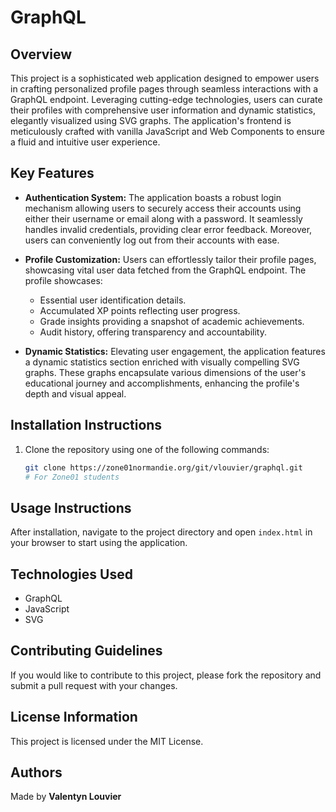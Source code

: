 # GraphQL

## Overview 

This project is a sophisticated web application designed to empower users in crafting personalized profile pages through seamless interactions with a GraphQL endpoint. Leveraging cutting-edge technologies, users can curate their profiles with comprehensive user information and dynamic statistics, elegantly visualized using SVG graphs. The application's frontend is meticulously crafted with vanilla JavaScript and Web Components to ensure a fluid and intuitive user experience.

## Key Features

- **Authentication System:** The application boasts a robust login mechanism allowing users to securely access their accounts using either their username or email along with a password. It seamlessly handles invalid credentials, providing clear error feedback. Moreover, users can conveniently log out from their accounts with ease.

- **Profile Customization:** Users can effortlessly tailor their profile pages, showcasing vital user data fetched from the GraphQL endpoint. The profile showcases:
  - Essential user identification details.
  - Accumulated XP points reflecting user progress.
  - Grade insights providing a snapshot of academic achievements.
  - Audit history, offering transparency and accountability.

- **Dynamic Statistics:** Elevating user engagement, the application features a dynamic statistics section enriched with visually compelling SVG graphs. These graphs encapsulate various dimensions of the user's educational journey and accomplishments, enhancing the profile's depth and visual appeal.

## Installation Instructions

1. Clone the repository using one of the following commands:

   ```bash
   git clone https://zone01normandie.org/git/vlouvier/graphql.git
   # For Zone01 students 
   ```

## Usage Instructions
After installation, navigate to the project directory and open `index.html` in your browser to start using the application.

## Technologies Used
- GraphQL
- JavaScript
- SVG

## Contributing Guidelines
If you would like to contribute to this project, please fork the repository and submit a pull request with your changes.

## License Information
This project is licensed under the MIT License.

## Authors
Made by <strong>Valentyn Louvier</strong>
